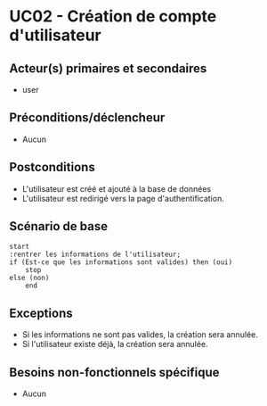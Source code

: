 # UC02 - Création de compte d'utilisateur

## Acteur(s) primaires et secondaires

* user

## Préconditions/déclencheur

* Aucun

## Postconditions

* L'utilisateur est créé et ajouté à la base de données
* L'utilisateur est redirigé vers la page d'authentification.

## Scénario de base

```plantuml
start
:rentrer les informations de l'utilisateur;
if (Est-ce que les informations sont valides) then (oui)
    stop
else (non)
    end
```

## Exceptions

* Si les informations ne sont pas valides, la création sera annulée.
* Si l'utilisateur existe déjà, la création sera annulée.

## Besoins non-fonctionnels spécifique

* Aucun
